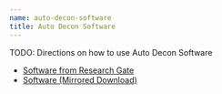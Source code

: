 ```yaml
---
name: auto-decon-software
title: Auto Decon Software
---
```


TODO: Directions on how to use Auto Decon Software

* [Software from Research Gate](https://www.researchgate.net/publication/262566415_AutoDecon_and_Pulse_XP_Software)
* [Software (Mirrored Download)](/files/AutoDeconSoftware.zip)
